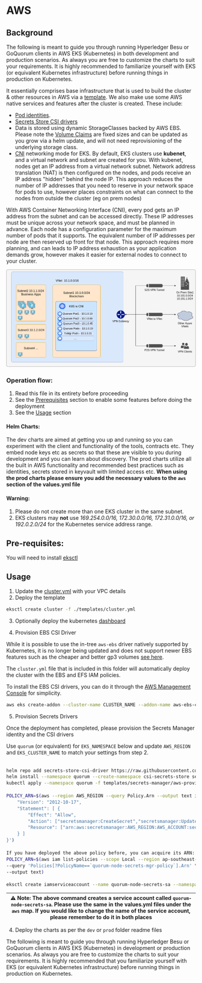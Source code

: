 # AWS

## Background

The following is meant to guide you through running Hyperledger Besu or GoQuorum clients in AWS EKS (Kubernetes) in both development and production scenarios. As always you are free to customize the charts to suit your requirements. It is highly recommended to familiarize yourself with EKS (or equivalent Kubernetes infrastructure) before running things in production on Kubernetes.

It essentially comprises base infrastructure that is used to build the cluster & other resources in AWS via a [template]('./templates/cluster.yml'). We also make use some AWS native services and features after the cluster is created. These include:

- [Pod identities](hhttps://github.com/aws/amazon-eks-pod-identity-webhook).
- [Secrets Store CSI drivers](https://docs.aws.amazon.com/eks/latest/userguide/ebs-csi.html)
- Data is stored using dynamic StorageClasses backed by AWS EBS. Please note the [Volume Claims](https://kubernetes.io/docs/concepts/storage/persistent-volumes/#persistentvolumeclaims) are fixed sizes and can be updated as you grow via a helm update, and will not need reprovisioning of the underlying storage class.
- [CNI](https://docs.aws.amazon.com/eks/latest/userguide/pod-networking.html) networking mode for EKS. By default, EKS clusters use **kubenet**, and a virtual network and subnet are created for you. With kubenet, nodes get an IP address from a virtual network subnet. Network address translation (NAT) is then configured on the nodes, and pods receive an IP address "hidden" behind the node IP. This approach reduces the number of IP addresses that you need to reserve in your network space for pods to use, however places constraints on what can connect to the nodes from outside the cluster (eg on prem nodes)

With AWS Container Networking Interface (CNI), every pod gets an IP address from the subnet and can be accessed directly. These IP addresses must be unique across your network space, and must be planned in advance. Each node has a configuration parameter for the maximum number of pods that it supports. The equivalent number of IP addresses per node are then reserved up front for that node. This approach requires more planning, and can leads to IP address exhaustion as your application demands grow, however makes it easier for external nodes to connect to your cluster.

![Image aks_cni](../static/aks_cni.png)

### Operation flow:

1. Read this file in its entirety before proceeding
2. See the [Prerequisites](#prerequisites) section to enable some features before doing the deployment
3. See the [Usage](#usage) section

#### Helm Charts:

The dev charts are aimed at getting you up and running so you can experiment with the client and functionality of the tools, contracts etc. They embed node keys etc as secrets so that these are visible to you during development and you can learn about discovery. The prod charts utilize all the built in AWS functionality and recommended best practices such as identities, secrets stored in keyvault with limited access etc. **When using the prod charts please ensure you add the necessary values to the `aws` section of the values.yml file**

#### Warning:

1. Please do not create more than one EKS cluster in the same subnet.
2. EKS clusters may **not** use _169.254.0.0/16, 172.30.0.0/16, 172.31.0.0/16, or 192.0.2.0/24_ for the Kubernetes service address range.

## Pre-requisites:

You will need to install [eksctl](https://docs.aws.amazon.com/eks/latest/userguide/getting-started-eksctl.html)

## Usage

1. Update the [cluster.yml](./templates/cluster.yml) with your VPC details
2. Deploy the template

```bash
eksctl create cluster -f ./templates/cluster.yml
```

3. Optionally deploy the kubernetes [dashboard](./templates/k8s-dashboard/README.md)

4. Provision EBS CSI Driver

While it is possible to use the in-tree `aws-ebs` driver natively supported by Kubernetes, it is no longer being updated and does not support newer EBS features such as the cheaper and better gp3 volumes [see here](https://stackoverflow.com/questions/68359043/whats-the-difference-between-ebs-csi-aws-com-vs-kubernetes-io-aws-ebs-for-provi).

The `cluster.yml` file that is included in this folder will automatically deploy the cluster with the EBS and EFS IAM policies.

To install the EBS CSI drivers, you can do it through the [AWS Management Console](https://docs.aws.amazon.com/eks/latest/userguide/managing-ebs-csi.html#adding-ebs-csi-eks-add-on) for simplicity.

```bash
aws eks create-addon --cluster-name CLUSTER_NAME --addon-name aws-ebs-csi-driver --region AWS_REGION --service-account-role-arn arn:aws:iam::ACCOUNT_NUMBER:role/AmazonEKS_EBS_CSI_DriverRole
```

5. Provision Secrets Drivers

Once the deployment has completed, please provision the Secrets Manager identity and the CSI drivers

Use `quorum` (or equivalent) for `EKS_NAMESPACE` below and update `AWS_REGION` and `EKS_CLUSTER_NAME` to match your settings from step 2.

```bash

helm repo add secrets-store-csi-driver https://raw.githubusercontent.com/kubernetes-sigs/secrets-store-csi-driver/master/charts
helm install --namespace quorum --create-namespace csi-secrets-store secrets-store-csi-driver/secrets-store-csi-driver
kubectl apply --namespace quorum -f templates/secrets-manager/aws-provider-installer.yml

POLICY_ARN=$(aws --region AWS_REGION --query Policy.Arn --output text iam create-policy --policy-name quorum-node-secrets-mgr-policy --policy-document '{
    "Version": "2012-10-17",
    "Statement": [ {
        "Effect": "Allow",
        "Action": ["secretsmanager:CreateSecret","secretsmanager:UpdateSecret","secretsmanager:DescribeSecret","secretsmanager:GetSecretValue","secretsmanager:PutSecretValue","secretsmanager:ReplicateSecretToRegions","secretsmanager:TagResource"],
        "Resource": ["arn:aws:secretsmanager:AWS_REGION:AWS_ACCOUNT:secret:goquorum-node-*", "arn:aws:secretsmanager:AWS_REGION:AWS_ACCOUNT:secret:besu-node-*"]
    } ]
}')

If you have deployed the above policy before, you can acquire its ARN:
POLICY_ARN=$(aws iam list-policies --scope Local --region ap-southeast-2 \
--query 'Policies[?PolicyName==`quorum-node-secrets-mgr-policy`].Arn' \
--output text)

eksctl create iamserviceaccount --name quorum-node-secrets-sa --namespace quorum --region=AWS_REGION --cluster EKS_CLUSTER_NAME --attach-policy-arn "$POLICY_ARN" --approve --override-existing-serviceaccounts
```

| ⚠️ **Note**: The above command creates a service account called `quorum-node-secrets-sa`. Please use the same in the values.yml files under the `aws` map. If you would like to change the name of the service account, please remember to do it in both places |
| --------------------------------------------------------------------------------------------------------------------------------------------------------------------------------------------------------------------------------------------------------------- |

4. Deploy the charts as per the `dev` or `prod` folder readme files

The following is meant to guide you through running Hyperledger Besu or GoQuorum clients in AWS EKS (Kubernetes) in development or production scenarios. As always you are free to customize the charts to suit your requirements. It is highly recommended that you familiarize yourself with EKS (or equivalent Kubernetes infrastructure) before running things in production on Kubernetes.
